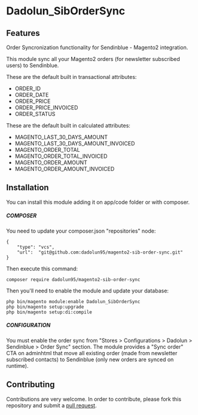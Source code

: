 # Dadolun_SibOrderSync

## Features
Order Syncronization functionality for Sendinblue - Magento2 integration.

This module sync all your Magento2 orders (for newsletter subscribed users) to Sendinblue.

These are the default built in transactional attributes:
- ORDER_ID
- ORDER_DATE
- ORDER_PRICE
- ORDER_PRICE_INVOICED
- ORDER_STATUS


These are the default built in calculated attributes:
- MAGENTO_LAST_30_DAYS_AMOUNT
- MAGENTO_LAST_30_DAYS_AMOUNT_INVOICED
- MAGENTO_ORDER_TOTAL
- MAGENTO_ORDER_TOTAL_INVOICED
- MAGENTO_ORDER_AMOUNT
- MAGENTO_ORDER_AMOUNT_INVOICED

## Installation
You can install this module adding it on app/code folder or with composer.
##### COMPOSER
You need to update your composer.json "repositories" node:
```
{
    "type": "vcs",
    "url":  "git@github.com:dadolun95/magento2-sib-order-sync.git"
}
```
Then execute this command:
```
composer require dadolun95/magento2-sib-order-sync
```
Then you'll need to enable the module and update your database:
```
php bin/magento module:enable Dadolun_SibOrderSync
php bin/magento setup:upgrade
php bin/magento setup:di:compile
```
##### CONFIGURATION
You must enable the order sync from "Stores > Configurations > Dadolun > Sendinblue > Order Sync" section.
The module provides a "Sync order" CTA on adminhtml that move all existing order (made from newsletter subscribed contacts) to Sendinblue (only new orders are synced on runtime).

## Contributing
Contributions are very welcome. In order to contribute, please fork this repository and submit a [pull request](https://docs.github.com/en/free-pro-team@latest/github/collaborating-with-issues-and-pull-requests/creating-a-pull-request).
